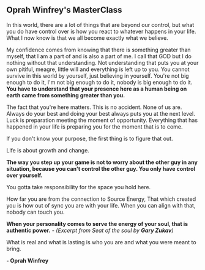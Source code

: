 ## Oprah Winfrey's MasterClass

In this world, there are a lot of things that are beyond our control, but what you do have control over is how you react to whatever happens in your life.
What I now know is that we all become exactly what we believe.

My confidence comes from knowing that there is something greater than myself, that I am a part of and is also a part of me. 
I call that GOD but I do nothing without that understanding.
Not understanding that puts you at your own pitiful, meagre, little will and everything is left up to you. 
You cannot survive in this world by yourself, just believing in yourself. 
You're not big enough to do it, I'm not big enough to do it, nobody is big enough to do it.
**You have to understand that your presence here as a human being on earth came from something greater than you.**

The fact that you're here matters. This is no accident. None of us are. 
Always do your best and doing your best always puts you at the next level.
Luck is preparation meeting the moment of opportunity.
Everything that has happened in your life is preparing you for the moment that is to come.

If you don't know your purpose, the first thing is to figure that out.

Life is about growth and change.

**The way you step up your game is not to worry about the other guy in any situation, because you can't control the other guy. 
You only have control over yourself.**

You gotta take responsibility for the space you hold here. 

How far you are from the connection to Source Energy, That which created you is how out of sync you are with your life. 
When you can align with that, nobody can touch you.

**When your personality comes to serve the energy of your soul, that is authentic power.** - *(Excerpt from Seat of the soul by **Gary Zukav**)*

What is real and what is lasting is who you are and what you were meant to bring.

**- Oprah Winfrey**
